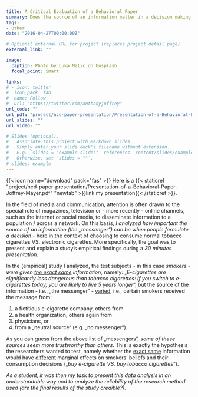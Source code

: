 ```yaml
---
title: A Critical Evaluation of a Behavioral Paper
summary: Does the source of an information matter in a decision making process? A critical assessment of a study.
tags:
- Other
date: "2016-04-27T00:00:00Z"

# Optional external URL for project (replaces project detail page).
external_link: ""

image:
  caption: Photo by Luka Malic on Unsplash
  focal_point: Smart

links:
# - icon: twitter
#  icon_pack: fab
#  name: Follow
#  url: "https://twitter.com/anthonyjoffrey"
url_code: ""
url_pdf: "project/ncd-paper-presentation/Presentation-of-a-Behavioral-Paper-Joffrey-Mayer.pdf"
url_slides: ""
url_video: ""

# Slides (optional).
#   Associate this project with Markdown slides.
#   Simply enter your slide deck's filename without extension.
#   E.g. `slides = "example-slides"` references `content/slides/example-slides.md`.
#   Otherwise, set `slides = ""`.
# slides: example
---
```


{{< icon name="download" pack="fas" >}} Here is a {{< staticref "project/ncd-paper-presentation/Presentation-of-a-Behavioral-Paper-Joffrey-Mayer.pdf" "newtab" >}}link my presentation{{< /staticref >}}.

In the field of media and communication, attention is often drawn to the special role of magazines, television or - more recently - online channels, such as the internet or social media, to disseminate information to a population / across a network. On this basis, *I analyzed how important the source of an information (the „messenger“) can be when people formulate a decision* - here in the context of choosing to consume normal tobacco cigarettes VS. electronic cigarettes. More specifically, the goal was to present and explain a study’s empirical findings during a *30 minutes presentation*. 

In the (empirical) study I analyzed,  the test subjects - in this case *smokers - were given <u>the exact same</u> information*, namely: „*E-cigarettes are significantly less dangerous than tobacco cigarettes: If you switch to e-cigarettes today, you are likely to live 5 years longer*“, but the source of the information - i.e., „the messenger“ - <u>varied</u>, i.e., certain smokers received the message from:

1) a fictitious e-cigarette company, others from
2) a health organization, others again from
3) physicians, or
4) from a „neutral source“ (e.g. „no messenger“).

As you can guess from the above list of „messengers“, *some of these sources seem more trustworthy than others*. This is exactly the hypothesis the researchers wanted to test, namely whether the <u>exact same</u> information would have <u>different</u> marginal effects on smokers’ beliefs and their consumption decisions („*buy e-cigarette VS. buy tobacco cigarettes*“). 

*As a student, it was then my task to present this data analysis in an understandable way and to analyze the reliability of the research method used (are the final results of the study credible?).*
